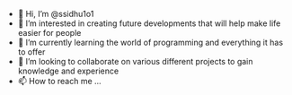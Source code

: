 - 👋 Hi, I’m @ssidhu1o1
- 👀 I’m interested in creating future developments that will help make life easier for people
- 🌱 I’m currently learning the world of programming and everything it has to offer
- 💞️ I’m looking to collaborate on various different projects to gain knowledge and experience
- 📫 How to reach me ...

<!---
ssidhu1o1/ssidhu1o1 is a ✨ special ✨ repository because its `README.md` (this file) appears on your GitHub profile.
You can click the Preview link to take a look at your changes.
--->
